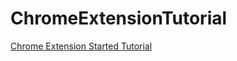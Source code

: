 # ChromeExtensionTutorial

[Chrome Extension Started Tutorial](https://developer.chrome.com/extensions/getstarted)
